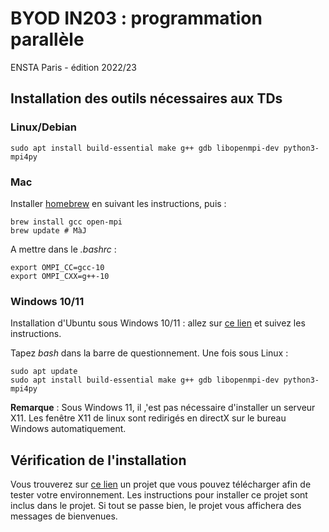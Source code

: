 # BYOD IN203 : programmation parallèle
ENSTA Paris - édition 2022/23

## Installation des outils nécessaires aux TDs

### Linux/Debian 

    sudo apt install build-essential make g++ gdb libopenmpi-dev python3-mpi4py

### Mac

Installer [homebrew](https://brew.sh) en suivant les instructions, puis :

    brew install gcc open-mpi
    brew update # MàJ

A mettre dans le *.bashrc* :

    export OMPI_CC=gcc-10
    export OMPI_CXX=g++-10

### Windows 10/11

Installation d'Ubuntu sous Windows 10/11 : allez sur [ce lien](https://ubuntu.com/tutorials/install-ubuntu-on-wsl2-on-windows-10#1-overview) et suivez les instructions.

Tapez *bash* dans la barre de questionnement.
Une fois sous Linux :

    sudo apt update
    sudo apt install build-essential make g++ gdb libopenmpi-dev python3-mpi4py

__Remarque__ : Sous Windows 11, il ,'est pas nécessaire d'installer un serveur X11. Les fenêtre X11 de linux sont redirigés en directX sur le bureau Windows automatiquement.

## Vérification de l'installation

Vous trouverez sur [ce lien](https://github.com/JuvignyEnsta/Installation_Test) un projet que vous pouvez télécharger afin de tester votre environnement. Les instructions pour installer ce projet
sont inclus dans le projet. Si tout se passe bien, le projet vous affichera des messages de bienvenues.